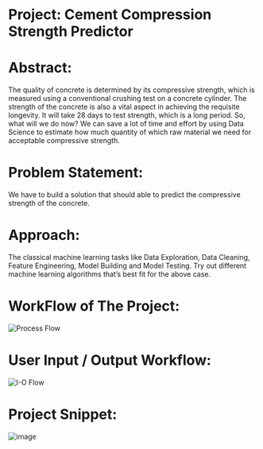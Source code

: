 # Project: Cement Compression Strength Predictor

# Abstract:
The quality of concrete is determined by its compressive strength, which is measured
using a conventional crushing test on a concrete cylinder. The strength of the concrete
is also a vital aspect in achieving the requisite longevity. It will take 28 days to test
strength, which is a long period. So, what will we do now? We can save a lot of time and
effort by using Data Science to estimate how much quantity of which raw material we
need for acceptable compressive strength.

# Problem Statement:
We have to build a solution that should able to predict the compressive
strength of the concrete.

# Approach: 
The classical machine learning tasks like Data Exploration, Data Cleaning,
Feature Engineering, Model Building and Model Testing. Try out different machine
learning algorithms that’s best fit for the above case.

# WorkFlow of The Project:
![Process Flow](https://user-images.githubusercontent.com/123532199/228265721-f4f5c0d3-5437-4576-bdb5-c8e3d2889a7f.jpg)




# User Input / Output Workflow:

![I-O Flow](https://user-images.githubusercontent.com/123532199/228271006-a57e95fe-502b-48a5-974c-40dea6fa108d.jpg)



# Project Snippet:
![image](https://user-images.githubusercontent.com/123532199/228266227-63112e99-af95-4efb-8f69-bdca69bbeb1f.png)
